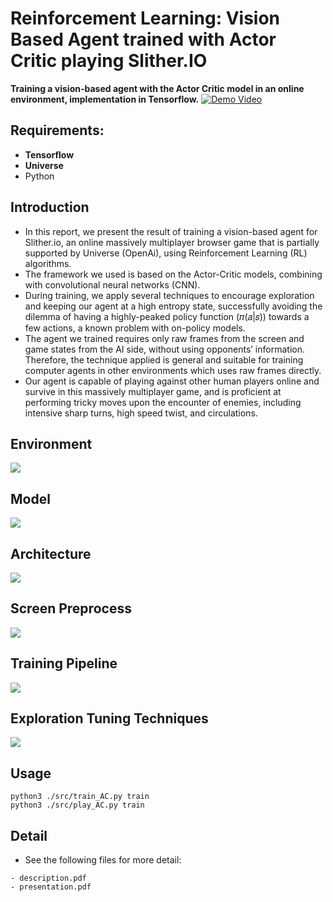 # Reinforcement Learning: Vision Based Agent trained with Actor Critic playing Slither.IO
**Training a vision-based agent with the Actor Critic model in an online environment, implementation in Tensorflow.**
[![Demo Video](https://github.com/andi611/RL_actor_critic_slitherio_Tensorflow/blob/master/data/gameplay.png)](https://youtu.be/8iRD1w73fDo)


## Requirements: 
* **Tensorflow**
* **Universe**
* Python


## Introduction
* In this report, we present the result of training a vision-based agent for Slither.io, an online massively multiplayer browser game that is partially supported by Universe (OpenAi), using Reinforcement Learning (RL) algorithms.
* The framework we used is based on the Actor-Critic models, combining with convolutional neural networks (CNN). 
* During training, we apply several techniques to encourage exploration and keeping our agent at a high entropy state, successfully avoiding the dilemma of having a highly-peaked policy function (𝜋(𝑎|𝑠)) towards a few actions, a known problem with on-policy models. 
* The agent we trained requires only raw frames from the screen and game states from the AI side, without using opponents’ information. Therefore, the technique applied is general and suitable for training computer agents in other environments which uses raw frames directly. 
* Our agent is capable of playing against other human players online and survive in this massively multiplayer game, and is proficient at performing tricky moves upon the encounter of enemies, including intensive sharp turns, high speed twist, and circulations.


## Environment
![](https://github.com/andi611/RL_actor_critic_slitherio_Tensorflow/blob/master/data/Environment.png)

## Model
![](https://github.com/andi611/RL_actor_critic_slitherio_Tensorflow/blob/master/data/network_architechture.png)

## Architecture
![](https://github.com/andi611/RL_actor_critic_slitherio_Tensorflow/blob/master/data/network_parameters.png)

## Screen Preprocess
![](https://github.com/andi611/RL_actor_critic_slitherio_Tensorflow/blob/master/data/screen_processing.png)

## Training Pipeline
![](https://github.com/andi611/RL_actor_critic_slitherio_Tensorflow/blob/master/data/training_pipeline.png)

## Exploration Tuning Techniques
![](https://github.com/andi611/RL_actor_critic_slitherio_Tensorflow/blob/master/data/exploration_tuning.png)

## Usage
```
python3 ./src/train_AC.py train
python3 ./src/play_AC.py train
```

## Detail
* See the following files for more detail:
```
- description.pdf
- presentation.pdf
```